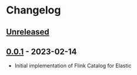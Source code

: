 # Changelog

## [Unreleased]

## [0.0.1] - 2023-02-14

-   Initial implementation of Flink Catalog for Elastic

[Unreleased]: https://github.com/grzegorz8/flink-elastic-catalog/compare/0.0.1...HEAD

[0.0.1]: https://github.com/grzegorz8/flink-elastic-catalog/compare/5f4629f9bb7a3befd149bb9f7a8443d8d6246f89...0.0.1
